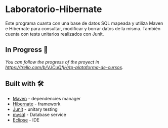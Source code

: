 # Laboratorio-Hibernate

Este programa cuanta con una base de datos SQL mapeada y utiliza Maven e Hibernate para consultar, modificar y borrar datos de la misma.
También cuenta con tests unitarios realizados con Junit.

## In Progress 🚀

_You can follow the progress of the proyect in https://trello.com/b/VJCuQfIH/tp-plataforma-de-cursos._


## Built with 🛠️

* [Maven](https://maven.apache.org/) - dependencies manager
* [Hibernate](https://hibernate.org/) - framework 
* [Junit](https://junit.org/junit4/) - unitary testing 
* [mysql](https://www.mysql.com/products/workbench/) - Database service
* [Eclipse](https://www.eclipse.org/downloads/) - IDE
